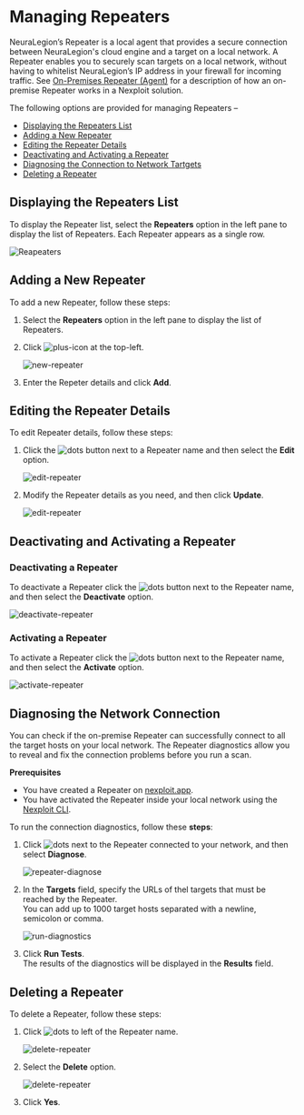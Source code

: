 # Managing Repeaters
NeuraLegion’s Repeater is a local agent that provides a secure connection between NeuraLegion's cloud engine and a target on a local network. A Repeater enables you to securely scan targets on a local network, without having to whitelist NeuraLegion’s IP address in your firewall for incoming traffic. See [On-Premises Repeater (Agent)](guide/introduction/deployment-options.md#On-Premises-Repeater-Agent) for a description of how an on-premise Repeater works in a Nexploit solution.

The following options are provided for managing Repeaters –
* [Displaying the Repeaters List](#Displaying-the-Repeaters-List)
* [Adding a New Repeater](#Adding-a-New-Repeater)
* [Editing the Repeater Details](#Editing-the-Repeater-Details)
* [Deactivating and Activating a Repeater](#Deactivating-and-Activating-a-Repeater)
* [Diagnosing the Connection to Network Tartgets](#Diagnosing-the-Network-Connection)
* [Deleting a Repeater](#Deleting-a-Repeater)


## Displaying the Repeaters List
To display the Repeater list, select the **Repeaters** option in the left pane to display the list of Repeaters. Each Repeater appears as a single row.

 ![Reapeaters](media/repeaters-list.png ':size=45%')

## Adding a New Repeater
To add a new Repeater, follow these steps:
1. Select the **Repeaters** option in the left pane to display the list of Repeaters. 
2. Click ![plus-icon](media/plus-icon.png ':size=2%') at the top-left. 

    ![new-repeater](media/add-repeater.png ':size=30%')

3. Enter the Repeter details and click **Add**. 

## Editing the Repeater Details
To edit Repeater details, follow these steps:
1. Click the ![dots](media/dots-button.png ':size=2%') button next to a Repeater name and then select the **Edit** option.

    ![edit-repeater](media/edit.png ':size=45%')

2. Modify the Repeater details as you need, and then click **Update**.

    ![edit-repeater](media/update-popup.png ':size=30%')

## Deactivating and Activating a Repeater
### Deactivating a Repeater
To deactivate a Repeater click the ![dots](media/dots-button.png ':size=2%') button next to the Repeater name, and then select the **Deactivate** option.

 ![deactivate-repeater](media/deactivate.png ':size=45%')

### Activating a Repeater
To activate a Repeater click the ![dots](media/dots-button.png ':size=2%') button next to the Repeater name, and then select the **Activate** option.

 ![activate-repeater](media/activate.png ':size=45%')

## Diagnosing the Network Connection
You can check if the on-premise Repeater can successfully connect to all the target hosts on your local network. The Repeater diagnostics allow you to reveal and fix the connection problems before you run a scan.

**Prerequisites**
* You have created a Repeater on [nexploit.app](https://nexploit.app/scans).
* You have activated the Repeater inside your local network using the [Nexploit CLI](/guide/np-cli/commands/initializing-repeater.md).

To run the connection diagnostics, follow these **steps**:
1. Click ![dots](media/dots-button.png ':size=2%') next to the Repeater connected to your network, and then select **Diagnose**.

    ![repeater-diagnose](media/repeater-diagnose.png ':size=45%')

2. In the **Targets** field, specify the URLs of thel targets that must be reached by the Repeater.<br>
You can add up to 1000 target hosts separated with a newline, semicolon or comma.   

    ![run-diagnostics](media/run-diagnostics.png ':size=45%')

3. Click **Run Tests**.<br>
    The results of the diagnostics will be displayed in the **Results** field.

## Deleting a Repeater
To delete a Repeater, follow these steps:
1. Click ![dots](media/dots-button.png ':size=2%') to left of the Repeater name.

    ![delete-repeater](media/delete.png ':size=45%')

2. Select the **Delete** option. 

    ![delete-repeater](media/delete-yes.png ':size=45%')

3. Click **Yes**.

